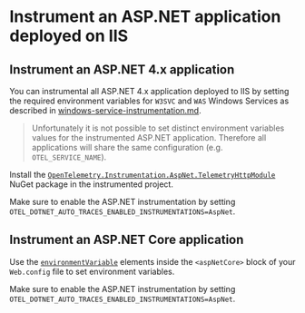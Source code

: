 # Instrument an ASP.NET application deployed on IIS

## Instrument an ASP.NET 4.x application

You can instrumental all ASP.NET 4.x application deployed to IIS
by setting the required environment variables for
`W3SVC` and `WAS` Windows Services as described in [windows-service-instrumentation.md](windows-service-instrumentation.md).

> Unfortunately it is not possible to set distinct environment variables
  values for the instrumented ASP.NET application.
  Therefore all applications will share
  the same configuration (e.g. `OTEL_SERVICE_NAME`).

Install the [`OpenTelemetry.Instrumentation.AspNet.TelemetryHttpModule`](https://www.nuget.org/packages/OpenTelemetry.Instrumentation.AspNet.TelemetryHttpModule/)
NuGet package in the instrumented project.

Make sure to enable the ASP.NET instrumentation by setting
`OTEL_DOTNET_AUTO_TRACES_ENABLED_INSTRUMENTATIONS=AspNet`.

## Instrument an ASP.NET Core application

Use the [`environmentVariable`](https://docs.microsoft.com/en-us/aspnet/core/host-and-deploy/iis/web-config#set-environment-variables)
elements inside the `<aspNetCore>` block of your `Web.config` file
to set environment variables.

Make sure to enable the ASP.NET instrumentation by setting
`OTEL_DOTNET_AUTO_TRACES_ENABLED_INSTRUMENTATIONS=AspNet`.
